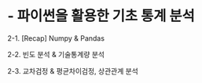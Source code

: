 # - 파이썬을 활용한 기초 통계 분석 
2-1. [Recap] Numpy & Pandas 

2-2. 빈도 분석 & 기술통계량 분석

2-3. 교차검정 & 평균차이검정, 상관관계 분석
